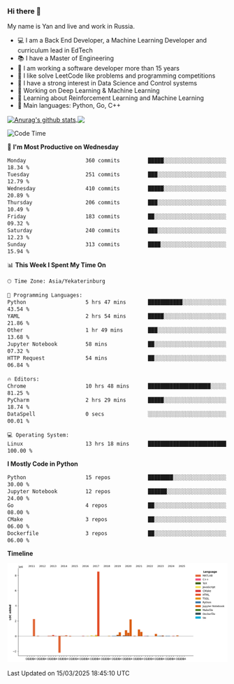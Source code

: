 ### Hi there 👋

My name is Yan and live and work in Russia.

- 💻 I am a Back End Developer, a Machine Learning Developer and curriculum lead in EdTech
- 📚 I have a Master of Engineering
- 🤔 I am working a software developer more than 15 years
- 🌱 I like solve LeetCode like problems and programming competitions
- 📝 I have a strong interest in Data Science and Control systems
- 🔭 Working on Deep Learning & Machine Learning
- 🌱 Learning about Reinforcement Learning and Machine Learning
- 🌟 Main languages: Python, Go, C++

<!--


**yanchick/yanchick** is a ✨ _special_ ✨ repository because its `README.md` (this file) appears on your GitHub profile.

Here are some ideas to get you started:

- I am a self taught Full Stack Developer and a Machine Learning Developer
- 🌱 I’m currently learning ...
- 👯 I’m looking to collaborate on ...
- 🤔 I’m looking for help with ...
- 💬 Ask me about ...
- 📫 How to reach me: ...
- 😄 Pronouns: ...
- ⚡ Fun fact: ...

-->


<a href="https://github.com/anuraghazra/github-readme-stats">
    <img align="center" src="https://github-readme-stats.vercel.app/api?username=yanchick&count_private=true" alt="Anurag's github stats" />
</a>
<a href="https://github.com/anuraghazra/github-readme-stats">
    <img align="center" src="https://github-readme-stats.vercel.app/api/top-langs/?username=yanchick&hide=javascript,html,CSS" />
</a>

<!--START_SECTION:waka-->
![Code Time](http://img.shields.io/badge/Code%20Time-2%2C954%20hrs%2040%20mins-blue)

📅 **I'm Most Productive on Wednesday** 

```text
Monday                   360 commits         █████░░░░░░░░░░░░░░░░░░░░   18.34 % 
Tuesday                  251 commits         ███░░░░░░░░░░░░░░░░░░░░░░   12.79 % 
Wednesday                410 commits         █████░░░░░░░░░░░░░░░░░░░░   20.89 % 
Thursday                 206 commits         ███░░░░░░░░░░░░░░░░░░░░░░   10.49 % 
Friday                   183 commits         ██░░░░░░░░░░░░░░░░░░░░░░░   09.32 % 
Saturday                 240 commits         ███░░░░░░░░░░░░░░░░░░░░░░   12.23 % 
Sunday                   313 commits         ████░░░░░░░░░░░░░░░░░░░░░   15.94 % 
```


📊 **This Week I Spent My Time On** 

```text
🕑︎ Time Zone: Asia/Yekaterinburg

💬 Programming Languages: 
Python                   5 hrs 47 mins       ███████████░░░░░░░░░░░░░░   43.54 % 
YAML                     2 hrs 54 mins       █████░░░░░░░░░░░░░░░░░░░░   21.86 % 
Other                    1 hr 49 mins        ███░░░░░░░░░░░░░░░░░░░░░░   13.68 % 
Jupyter Notebook         58 mins             ██░░░░░░░░░░░░░░░░░░░░░░░   07.32 % 
HTTP Request             54 mins             ██░░░░░░░░░░░░░░░░░░░░░░░   06.84 % 

🔥 Editors: 
Chrome                   10 hrs 48 mins      ████████████████████░░░░░   81.25 % 
PyCharm                  2 hrs 29 mins       █████░░░░░░░░░░░░░░░░░░░░   18.74 % 
DataSpell                0 secs              ░░░░░░░░░░░░░░░░░░░░░░░░░   00.01 % 

💻 Operating System: 
Linux                    13 hrs 18 mins      █████████████████████████   100.00 % 
```

**I Mostly Code in Python** 

```text
Python                   15 repos            ████████░░░░░░░░░░░░░░░░░   30.00 % 
Jupyter Notebook         12 repos            ██████░░░░░░░░░░░░░░░░░░░   24.00 % 
Go                       4 repos             ██░░░░░░░░░░░░░░░░░░░░░░░   08.00 % 
CMake                    3 repos             ██░░░░░░░░░░░░░░░░░░░░░░░   06.00 % 
Dockerfile               3 repos             ██░░░░░░░░░░░░░░░░░░░░░░░   06.00 % 
```



**Timeline**

![Lines of Code chart](https://raw.githubusercontent.com/yanchick/yanchick/main/assets/bar_graph.png)


 Last Updated on 15/03/2025 18:45:10 UTC
<!--END_SECTION:waka-->

